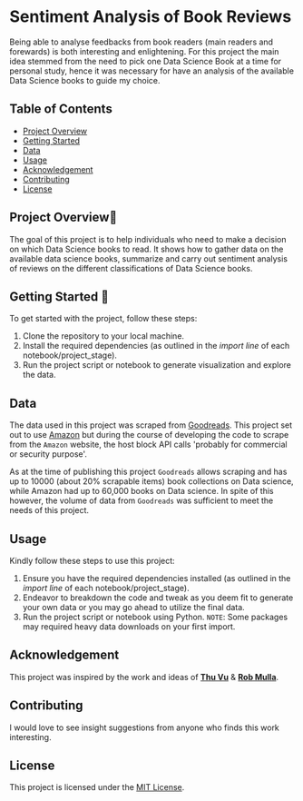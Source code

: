 # Sentiment Analysis of Book Reviews
Being able to analyse feedbacks from book readers (main readers and forewards) is both interesting and enlightening. For this project the main idea stemmed from the need to pick one Data Science Book at a time for personal study, hence it was necessary for have an analysis of the available Data Science books to guide my choice.

## Table of Contents

- [Project Overview](#project-overview)
- [Getting Started](#getting-started)
- [Data](#data)
- [Usage](#usage)
- [Acknowledgement](#acknowledgement)
- [Contributing](#contributing)
- [License](#license)

## Project Overview📖

The goal of this project is to help individuals who need to make a decision on which Data Science books to read. It shows how to gather data on the available data science books, summarize and carry out sentiment analysis of reviews on the different classifications of Data Science books.

## Getting Started 🏁
To get started with the project, follow these steps:

1. Clone the repository to your local machine.
2. Install the required dependencies (as outlined in the _import line_ of each notebook/project_stage).
3. Run the project script or notebook to generate visualization and explore the data.

## Data

The data used in this project was scraped from [Goodreads](goodreads.com). This project set out to use [Amazon](amazon.com) but during the course of developing the code to scrape from the ```Amazon``` website, the host block API calls 'probably for commercial or security purpose'.

As at the time of publishing this project ```Goodreads``` allows scraping and has up to 10000 (about 20% scrapable items) book collections on Data science, while Amazon had up to 60,000 books on Data science. In spite of this however, the volume of data from ```Goodreads``` was sufficient to meet the needs of this project.

## Usage

Kindly follow these steps to use this project:

1. Ensure you have the required dependencies installed (as outlined in the _import line_ of each notebook/project_stage).
2. Endeavor to breakdown the code and tweak as you deem fit to generate your own data or you may go ahead to utilize the final data.
3. Run the project script or notebook using Python.
```NOTE```: Some packages may required heavy data downloads on your first import.

## Acknowledgement
This project was inspired by the work and ideas of [__Thu Vu__](https://www.youtube.com/watch?v=N0o-Bjiwt0M) & [__Rob Mulla__](https://www.youtube.com/watch?v=QpzMWQvxXWk&t=1s).

## Contributing

I would love to see insight suggestions from anyone who finds this work interesting.

## License

This project is licensed under the [MIT License](https://github.com/MichaelOmosebi/analyse-data_science-books/blob/main/LICENSE).



